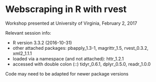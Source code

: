 # Webscraping in R with rvest

Workshop presented at University of Virginia, February 2, 2017

Relevant session info: 

- R version 3.3.2 (2016-10-31)
- other attached packages: pbapply_1.3-1, magrittr_1.5, rvest_0.3.2, xml2_1.1.1   
- loaded via a namespace (and not attached): httr_1.2.1     
- accessed with double colon (::) tidyr_0.6.1, dplyr_0.5.0, readr_1.0.0 

Code may need to be adapted for newer package versions